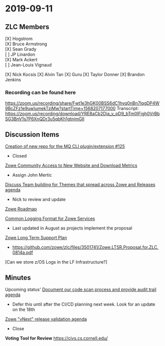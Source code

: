 # 2019-09-11

## ZLC Members
[X] Hogstrom   
[X] Bruce Armstrong   
[X] Sean Grady   
[ ] JP Linardon   
[X] Mark Ackert   
[ ] Jean-Louis Vignaud   

[X] Nick Kocsis
[X] Alvin Tan
[X] Guru
[X] Taylor Donner
[X] Brandon Jenkins

### Recording can be found here   
https://zoom.us/recording/share/Fwt1e3hGK00BSS6dC1hyq0nBn7lqgDP4W9BcZFz1e9uwIumekTziMw?startTime=1568207177000
Transcript: https://zoom.us/recording/download/YRE8aCb2Dia_v_pD9_bTm0lFjgh0VrBbSG3BnV1s7P6XnQDr3u5qbKh1gtnjmGIl

## Discussion Items
[Creation of new repo for the MQ CLI plugin/extension #125](https://github.com/zowe/zlc/issues/125)
* Closed

[Zowe Community Access to New Website and Download Metrics](https://github.com/zowe/zlc/issues/141)
* Assign John Mertic

[Discuss Team building for Themes that spread across Zowe and Releases agenda](https://github.com/zowe/zlc/issues/138)
* Nick to review and update

[Zowe Roadmap](https://github.com/zowe/zlc/issues/103)

[Common Logging Format for Zowe Services](https://github.com/zowe/zlc/issues/90)
* Last updated in August as projects implement the proposal

[Zowe Long Term Support Plan](https://github.com/zowe/zlc/issues/72)
* https://github.com/zowe/zlc/files/3501741/Zowe.LTSR.Proposal.for.ZLC.0814a.pdf


[Can we store z/OS Logs in the LF Infrastructure?]

## Minutes
Upcoming status'
[Document our code scan process and provide audit trail agenda](https://github.com/zowe/zlc/issues/110)
* Defer this until after the CI/CD planning next week.  Look for an update on the 18th

[Zowe "vNext" release validation agenda](https://github.com/zowe/zlc/issues/92)
* Close


__Voting Tool for Review__
https://civs.cs.cornell.edu/